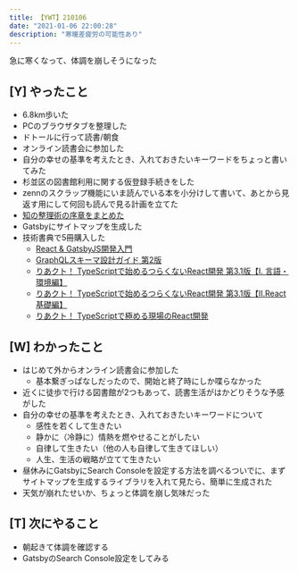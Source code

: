 ```yaml
---
title: 【YWT】210106
date: "2021-01-06 22:00:28"
description: "寒暖差疲労の可能性あり"
---
```


急に寒くなって、体調を崩しそうになった

## [Y] やったこと

- 6.8km歩いた
- PCのブラウザタブを整理した
- ドトールに行って読書/朝食
- オンライン読書会に参加した
- 自分の幸せの基準を考えたとき、入れておきたいキーワードをちょっと書いてみた
- 杉並区の図書館利用に関する仮登録手続きをした
- zennのスクラップ機能にいま読んでいる本を小分けして書いて、あとから見返す用にして何回も読んで見る計画を立てた
- [知の整理術の序章をまとめた](https://github.com/LeeDDHH/book-output/blob/main/%E7%9F%A5%E3%81%AE%E6%95%B4%E7%90%86%E8%A1%93/list.md)
- Gatsbyにサイトマップを生成した
- 技術書典で5冊購入した
  - [React & GatsbyJS開発入門](https://techbookfest.org/product/5949180075835392?productVariantID=5714793845489664)
  - [GraphQLスキーマ設計ガイド 第2版](https://techbookfest.org/product/5680507710865408?productVariantID=5134263097753600)
  - [りあクト！ TypeScriptで始めるつらくないReact開発 第3.1版【Ⅰ. 言語・環境編】](https://techbookfest.org/product/5436045076201472?productVariantID=6240785991204864)
  - [りあクト！ TypeScriptで始めるつらくないReact開発 第3.1版【Ⅱ.React基礎編】](https://techbookfest.org/product/5683694373175296?productVariantID=4521055444008960)
  - [りあクト！ TypeScriptで極める現場のReact開発](https://techbookfest.org/product/5654523804647424?productVariantID=5120744419753984)

## [W] わかったこと

- はじめて外からオンライン読書会に参加した
  - 基本繋ぎっぱなしだったので、開始と終了時にしか喋らなかった
- 近くに徒歩で行ける図書館が2つもあって、読書生活がはかどりそうな予感がした
- 自分の幸せの基準を考えたとき、入れておきたいキーワードについて
  - 感性を若くして生きたい
  - 静かに（冷静に）情熱を燃やせることがしたい
  - 自律して生きたい（他の人も自律して生きてほしい）
  - 人生、生活の戦略が立てて生きたい
- 昼休みにGatsbyにSearch Consoleを設定する方法を調べるついでに、まずサイトマップを生成するライブラリを入れて見たら、簡単に生成された
- 天気が崩れたせいか、ちょっと体調を崩し気味だった

## [T] 次にやること

- 朝起きて体調を確認する
- GatsbyのSearch Console設定をしてみる
